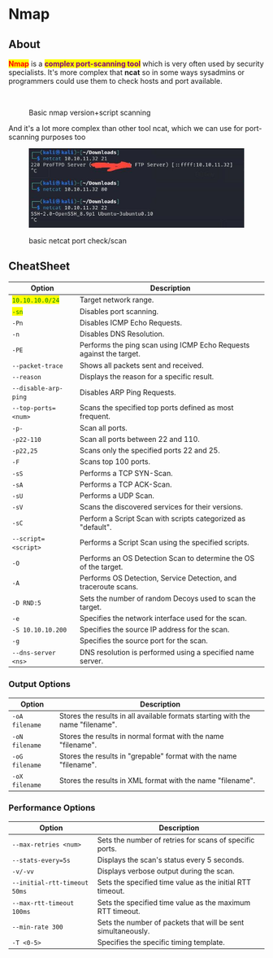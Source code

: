 # Nmap

## About

<mark style="color:red;">**Nmap**</mark> is a <mark style="color:purple;">**complex port-scanning tool**</mark> which is very often used by security specialists. It's more complex that **ncat** so in some ways sysadmins or programmers could use them to check hosts and port available.

<figure><img src="../.gitbook/assets/photo_2024-10-22_15-37-44.jpg" alt=""><figcaption><p>Basic nmap version+script scanning</p></figcaption></figure>

And it's a lot more complex than other tool ncat, which we can use for port-scanning purposes too

<figure><img src="../.gitbook/assets/image (1) (1) (1).png" alt=""><figcaption><p>basic netcat port check/scan</p></figcaption></figure>

## CheatSheet

| Option                                            | Description                                                         |
| ------------------------------------------------- | ------------------------------------------------------------------- |
| <mark style="color:green;">`10.10.10.0/24`</mark> | Target network range.                                               |
| <mark style="color:green;">`-sn`</mark>           | Disables port scanning.                                             |
| `-Pn`                                             | Disables ICMP Echo Requests.                                        |
| `-n`                                              | Disables DNS Resolution.                                            |
| `-PE`                                             | Performs the ping scan using ICMP Echo Requests against the target. |
| `--packet-trace`                                  | Shows all packets sent and received.                                |
| `--reason`                                        | Displays the reason for a specific result.                          |
| `--disable-arp-ping`                              | Disables ARP Ping Requests.                                         |
| `--top-ports=<num>`                               | Scans the specified top ports defined as most frequent.             |
| `-p-`                                             | Scan all ports.                                                     |
| `-p22-110`                                        | Scan all ports between 22 and 110.                                  |
| `-p22,25`                                         | Scans only the specified ports 22 and 25.                           |
| `-F`                                              | Scans top 100 ports.                                                |
| `-sS`                                             | Performs a TCP SYN-Scan.                                            |
| `-sA`                                             | Performs a TCP ACK-Scan.                                            |
| `-sU`                                             | Performs a UDP Scan.                                                |
| `-sV`                                             | Scans the discovered services for their versions.                   |
| `-sC`                                             | Perform a Script Scan with scripts categorized as "default".        |
| `--script=<script>`                               | Performs a Script Scan using the specified scripts.                 |
| `-O`                                              | Performs an OS Detection Scan to determine the OS of the target.    |
| `-A`                                              | Performs OS Detection, Service Detection, and traceroute scans.     |
| `-D RND:5`                                        | Sets the number of random Decoys used to scan the target.           |
| `-e`                                              | Specifies the network interface used for the scan.                  |
| `-S 10.10.10.200`                                 | Specifies the source IP address for the scan.                       |
| `-g`                                              | Specifies the source port for the scan.                             |
| `--dns-server <ns>`                               | DNS resolution is performed using a specified name server.          |

### Output Options

| Option         | Description                                                                    |
| -------------- | ------------------------------------------------------------------------------ |
| `-oA filename` | Stores the results in all available formats starting with the name "filename". |
| `-oN filename` | Stores the results in normal format with the name "filename".                  |
| `-oG filename` | Stores the results in "grepable" format with the name "filename".              |
| `-oX filename` | Stores the results in XML format with the name "filename".                     |

### Performance Options

| Option                       | Description                                                  |
| ---------------------------- | ------------------------------------------------------------ |
| `--max-retries <num>`        | Sets the number of retries for scans of specific ports.      |
| `--stats-every=5s`           | Displays the scan's status every 5 seconds.                  |
| `-v/-vv`                     | Displays verbose output during the scan.                     |
| `--initial-rtt-timeout 50ms` | Sets the specified time value as the initial RTT timeout.    |
| `--max-rtt-timeout 100ms`    | Sets the specified time value as the maximum RTT timeout.    |
| `--min-rate 300`             | Sets the number of packets that will be sent simultaneously. |
| `-T <0-5>`                   | Specifies the specific timing template.                      |

